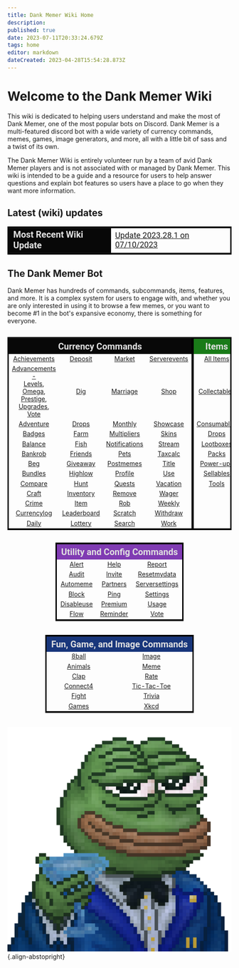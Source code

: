 ```yaml
---
title: Dank Memer Wiki Home
description: 
published: true
date: 2023-07-11T20:33:24.679Z
tags: home
editor: markdown
dateCreated: 2023-04-28T15:54:28.873Z
---
```


# Welcome to the Dank Memer Wiki


This wiki is dedicated to helping users understand and make the most of Dank Memer, one of the most popular bots on Discord. Dank Memer is a multi-featured discord bot with a wide variety of currency commands, memes, games, image generators, and more, all with a little bit of sass and a twist of its own.

The Dank Memer Wiki is entirely volunteer run by a team of avid Dank Memer players and is not associated with or managed by Dank Memer. This wiki is intended to be a guide and a resource for users to help answer questions and explain bot features so users have a place to go when they want more information.

## Latest (wiki) updates

<center>

  <table style ="border: solid #000000; word-wrap: break-word;">
  <td style="background-color:#080808; color:#E0E0E0; font: 20px Roboto; font-weight: bold;">Most Recent Wiki Update</td>
      <td style="font: 18px Roboto"> <a href="https://dankmemer.lol/changelog" target="_blank">Update 2023.28.1 on 07/10/2023</a></td>
  </table>

</center>

## The Dank Memer Bot
Dank Memer has hundreds of commands, subcommands, items, features, and more. It is a complex system for users to engage with, and whether you are only interested in using it to browse a few memes, or you want to become #1 in the bot's expansive economy, there is something for everyone.
<br>


<div style="overflow-x: auto;">
  <center>
    <table style ="border: solid #000000; word-wrap: break-word;">
   <tr style="background-color:#080808">
      <th style="background-color:#080808; color:#E0E0E0; font: 20px Roboto; font-weight: bold;" colspan="4">Currency Commands</th>
      <th style="background-color:#197b18; color:#E0E0E0; font: 20px Roboto; font-weight: bold;; border-left: 5px solid #000000;" >Items</th>
      </tr>
<tr align=center>
    <td><a href="/Bot-features/Currency-Commands/Achievements" target="_blank">Achievements</a></td>
  	<td><a href="/Bot-features/Currency-Commands/Basic-Commands#Deposit" target="_blank">Deposit</a></td>
    <td><a href="/Bot-features/Currency-Commands/Market" target="_blank">Market</a></td>
    <td><a href="/Bot-features/Currency-Commands/Serverevents-and-Giveaways#Serverevents" target="_blank">Serverevents</a></td>
  <td style="border-left: 5px solid #000000;" cellspacing="0"><a href="/Items/All-items" target="_blank">All Items</a></td>
</tr>
<tr align=center>
    <td><a href="/Bot-features/Currency-Commands/Advancements" target="_blank">Advancements -</a> <br><a href="/Bot-features/Currency-Commands/Advancements#LevelRewards" target="_blank">Levels</a>, <a href="/Bot-features/Currency-Commands/Advancements#Omega" target="_blank">Omega</a>,<br>  <a href="/Bot-features/Currency-Commands/Advancements#Prestige" target="_blank">Prestige</a>, <br> <a href="/Bot-features/Currency-Commands/Advancements/Upgrades" target="_blank">Upgrades</a>, <a href="/Bot-features/Currency-Commands/Advancements#Vote" target="_blank"> Vote</a></td>
  	<td><a href="/Bot-features/Currency-Commands/Grind-Commands#Dig" target="_blank">Dig</a></td>
    <td><a href="/Bot-features/Currency-Commands/Marriage" target="_blank">Marriage</a></td>
    <td><a href="/Bot-features/Currency-Commands/Basic-Commands#Shop" target="_blank">Shop</a></td>
  <td style="border-left: 5px solid #000000;"><a href="/Items/Collectables" target="_blank">Collectables</a></td>
</tr>
<tr align=center>
    <td><a href="/Bot-features/Currency-Commands/Adventure" target="_blank">Adventure</a></td>
  	<td><a href="/Items/Drops" target="_blank">Drops</a></td>
    <td><a href="/Bot-features/Currency-Commands/Advancements/Upgrades#Monthly" target="_blank">Monthly</a></td>
    <td><a href="/Bot-features/Currency-Commands/Basic-Commands/Profile#Showcase" target="_blank">Showcase</a></td>
  <td style="border-left: 5px solid #000000;"><a href="/Items/Consumables" target="_blank">Consumables</a></td>
</tr>
<tr align=center>
    <td><a href="/Bot-features/Currency-Commands/Badges" target="_blank">Badges</a></td>
  	<td><a href="/Bot-features/Currency-Commands/Farm" target="_blank">Farm</a></td>
    <td><a href="/Bot-features/Currency-Commands/Multipliers" target="_blank">Multipliers</a></td>
    <td><a href="/Bot-features/Currency-Commands/Skins" target="_blank">Skins</a></td>
  <td style="border-left: 5px solid #000000;"><a href="/Items/Drops" target="_blank">Drops</a></td>
</tr>
<tr align=center>
    <td><a href="/Bot-features/Currency-Commands/Basic-Commands#Balance" target="_blank">Balance</a></td>
  	<td><a href="/Bot-features/Currency-Commands/Grind-Commands#Fish" target="_blank">Fish</a></td>
    <td><a href="/Bot-features/Currency-Commands/Basic-Commands#Notifications" target="_blank">Notifications</a></td>
    <td><a href="/Bot-features/Currency-Commands/Grind-Commands#Stream" target="_blank">Stream</a></td>
  <td style="border-left: 5px solid #000000;"><a href="/Items/Lootboxes" target="_blank">Lootboxes</a></td>
</tr>
<tr align=center>
    <td><a href="/Bot-features/Currency-Commands/Rob-and-Heist#Bankrob" target="_blank">Bankrob</a></td>
  	<td><a href="/Bot-features/Currency-Commands/Friends" target="_blank">Friends</a></td>
    <td><a href="/Bot-features/Currency-Commands/Pets" target="_blank">Pets</a></td>
    <td><a href="/Bot-features/Utility-and-Config-Commands/Utility-Commands#Taxcalc" target="_blank">Taxcalc</a></td>
  <td style="border-left: 5px solid #000000;"><a href="/Items/Packs" target="_blank">Packs</a></td>
</tr>
<tr align=center>
    <td><a href="/Bot-features/Currency-Commands/Grind-Commands#Beg" target="_blank">Beg</a></td>
  	<td><a href="/Bot-features/Currency-Commands/Serverevents-and-Giveaways#Giveaways" target="_blank">Giveaway</a></td>
    <td><a href="/Bot-features/Currency-Commands/Grind-Commands#Postmemes" target="_blank">Postmemes</a></td>
    <td><a href="/Bot-features/Currency-Commands/Basic-Commands/Profile/Title" target="_blank">Title</a></td>
  <td style="border-left: 5px solid #000000;"><a href="/Items/Power-ups" target="_blank">Power-ups</a></td>
</tr>
<tr align=center>
    <td><a href="/Bot-features/Currency-Commands/Bundles" target="_blank">Bundles</a></td>
  	<td><a href="/Bot-features/Currency-Commands/Grind-Commands#Highlow" target="_blank">Highlow</a></td>
    <td><a href="/Bot-features/Currency-Commands/Basic-Commands/Profile" target="_blank">Profile</a></td>
    <td><a href="/Bot-features/Currency-Commands/Basic-Commands#Use" target="_blank">Use</a></td>
  <td style="border-left: 5px solid #000000;"><a href="/Items/Sellables" target="_blank">Sellables</a></td>
</tr>
<tr align=center>
    <td><a href="/Bot-features/Fun-Games-Image/Fun-and-Images#Compare" target="_blank">Compare</a></td>
  	<td><a href="/Bot-features/Currency-Commands/Grind-Commands#Hunt" target="_blank">Hunt</a></td>
    <td><a href="/Bot-features/Currency-Commands/Quests" target="_blank">Quests</a></td>
    <td><a href="/Bot-features/Currency-Commands/Basic-Commands#Vacation" target="_blank">Vacation</a></td>
  <td style="border-left: 5px solid #000000;"><a href="/Items/Tools" target="_blank">Tools</a></td>
</tr>
<tr align=center>
    <td><a href="/Bot-features/Currency-Commands/Basic-Commands#Craft" target="_blank">Craft</a></td>
  	<td><a href="/Bot-features/Currency-Commands/Basic-Commands#Inventory" target="_blank">Inventory</a></td>
    <td><a href="/Bot-features/Currency-Commands/Basic-Commands#Remove" target="_blank">Remove</a></td>
    <td><a href="/Bot-features/Fun-Games-Image/Games-and-Wagers#Wagers" target="_blank">Wager</a></td>
  <td style="border-left: 5px solid #000000;"></td>
</tr>
<tr align=center>
    <td><a href="/Bot-features/Currency-Commands/Grind-Commands#Crime" target="_blank">Crime</a></td>
  	<td><a href="/Bot-features/Currency-Commands/Basic-Commands#Item" target="_blank">Item</a></td>
    <td><a href="/Bot-features/Currency-Commands/Rob-and-Heist#Rob" target="_blank">Rob</a></td>
    <td><a href="/About-Dank-Memer/Premium-users#Weekly" target="_blank">Weekly</a></td>
  <td style="border-left: 5px solid #000000;"></td>
</tr>
<tr align=center>
    <td><a href="/Bot-features/Currency-Commands/Basic-Commands#Currencylog" target="_blank">Currencylog</a></td>
  	<td><a href="/Bot-features/Currency-Commands/Leaderboards" target="_blank">Leaderboard</a></td>
    <td><a href="/Bot-features/Currency-Commands/Grind-Commands#Scratch" target="_blank">Scratch</a></td>
    <td><a href="/Bot-features/Currency-Commands/Basic-Commands#Withdraw" target="_blank">Withdraw</a></td>
  <td style="border-left: 5px solid #000000;"></td>
</tr>
<tr align=center>
    <td><a href="/Bot-features/Currency-Commands/Basic-Commands#Daily" target="_blank">Daily</a></td>
  	<td><a href="/Bot-features/Currency-Commands/Lotteries" target="_blank">Lottery</a></td>
    <td><a href="/Bot-features/Currency-Commands/Grind-Commands#Search" target="_blank">Search</a></td>
    <td><a href="/Bot-features/Currency-Commands/Work" target="_blank">Work</a></td>
  <td style="border-left: 5px solid #000000;"></td>
</tr>
  </table>
  </center>
 
<body>
  <center>
     <div style="display: inline-block;">
      <table style= "border: solid #000000;">
      <tr style="background-color:#803bb3">
        <th style="background-color:#803bb3; color:#E0E0E0; font: 20px Roboto; font-weight: bold;" colspan="3" cellspacing="0">Utility and Config Commands</th>
        </tr>
<tr align="center">
    <td><a href="/Bot-features/Utility-and-Config-Commands/Config-Commands#Alert" target="_blank">Alert</a></td>
  	<td><a href="/Resources/help" target="_blank">Help</a></td>
    <td><a href="/Resources/Reports-and-appeals" target="_blank">Report</a></td>
</tr>
<tr align=center>
    <td><a href="/Bot-features/Utility-and-Config-Commands/Config-Commands#Audit" target="_blank">Audit</a></td>
  	<td><a href="/Bot-features/Utility-and-Config-Commands/Utility-Commands#Invite" target="_blank">Invite</a></td>
    <td><a href="/Bot-features/Utility-and-Config-Commands/Utility-Commands#Reset" target="_blank">Resetmydata</a></td>
</tr>
<tr align=center>
    <td><a href="/Bot-features/Utility-and-Config-Commands/Config-Commands#Automeme" target="_blank">Automeme</a></td>
  	<td><a href="/About-Dank-Memer/About-the-bot#Partners" target="_blank">Partners</a></td>
    <td><a href="/Bot-features/Utility-and-Config-Commands/Config-Commands#ServerSettings" target="_blank">Serversettings</a></td>
</tr>
<tr align=center>
    <td><a href="/Bot-features/Utility-and-Config-Commands/Config-Commands#Block" target="_blank">Block</a></td>
  	<td><a href="/Bot-features/Utility-and-Config-Commands/Utility-Commands#Ping" target="_blank">Ping</a></td>
    <td><a href="/Bot-features/Utility-and-Config-Commands/Config-Commands#Settings" target="_blank">Settings</a></td>
</tr>
<tr align=center>
    <td><a href="/Bot-features/Utility-and-Config-Commands/Config-Commands#Disableuse" target="_blank">Disableuse</a></td>
  	<td><a href="/About-Dank-Memer/Premium-users#PremiumCommands" target="_blank">Premium</a></td>
    <td><a href="/Bot-features/Utility-and-Config-Commands/Utility-Commands#Usage" target="_blank">Usage</a></td>
</tr>
<tr align=center>
    <td><a href="/Bot-features/Utility-and-Config-Commands/Config-Commands#Flow" target="_blank">Flow</a></td>
  	<td><a href="/Bot-features/Utility-and-Config-Commands/Utility-Commands#Reminders" target="_blank">Reminder</a></td>
    <td><a href="/About-Dank-Memer/Vote" target="_blank">Vote</a></td>
</tr>
   </table>
 </div>
      <div style="display: inline-block;">
        <table align="center" style= "border: solid #000000;">
    <tr style="background-color:#18367b">
      <th style="background-color:#18367b; color:#E0E0E0; font: 20px Roboto; font-weight: bold;" colspan="2" cellspacing="0">Fun, Game, and Image Commands</th>
          </tr>
<tr align= "center">
    <td><a href="/Bot-features/Fun-Games-Image/Fun-and-Images#8ball" target="_blank">8ball</a></td>
  	<td><a href="/Bot-features/Fun-Games-Image/Fun-and-Images#Image" target="_blank">Image</a></td>
</tr>
<tr align="center">
    <td><a href="/Bot-features/Fun-Games-Image/Fun-and-Images#Animals" target="_blank">Animals</a></td>
  	<td><a href="/Bot-features/Fun-Games-Image/Fun-and-Images#Meme" target="_blank">Meme</a></td>
</tr>
<tr align= "center">
    <td><a href="/Bot-features/Fun-Games-Image/Fun-and-Images#Clap" target="_blank">Clap</a></td>
  	<td><a href="/Bot-features/Fun-Games-Image/Fun-and-Images#Rate" target="_blank">Rate</a></td>
</tr>
<tr align= "center">
    <td><a href="/Bot-features/Fun-Games-Image/Games-and-Wagers#Connect4" target="_blank">Connect4</a></td>
  	<td><a href=" /Bot-features/Fun-Games-Image/Games-and-Wagers#TTT" target="_blank">Tic-Tac-Toe</a></td>
</tr>
<tr align= "center">
    <td><a href="/Bot-features/Fun-Games-Image/Games-and-Wagers#Fight" target="_blank">Fight</a></td>
  	<td><a href="/Bot-features/Fun-Games-Image/Fun-and-Images#Trivia" target="_blank">Trivia</a></td>
</tr>
   <tr align= "center">
     <td><a href="/Bot-features/Fun-Games-Image/Games-and-Wagers#Games" target="_blank">Games</a></td>
     <td><a href="/Bot-features/Fun-Games-Image/Fun-and-Images#Xkcd" target="_blank">Xkcd</a></td>
   </tr>
</table>
      </div>
  </center>
</body>

![Wiki.js](/dank-memer-logo.png){.align-abstopright}